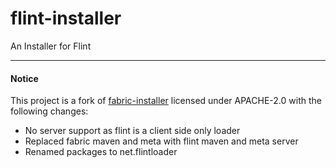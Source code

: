 # flint-installer
An Installer for Flint

***

#### Notice

This project is a fork of [fabric-installer](https://github.com/FabricMC/fabric-installer) licensed under APACHE-2.0 with the following changes:

* No server support as flint is a client side only loader
* Replaced fabric maven and meta with flint maven and meta server
* Renamed packages to net.flintloader
